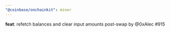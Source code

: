 ```yaml
---
"@coinbase/onchainkit": minor
---
```


**feat**: refetch balances and clear input amounts post-swap by @0xAlec #915
